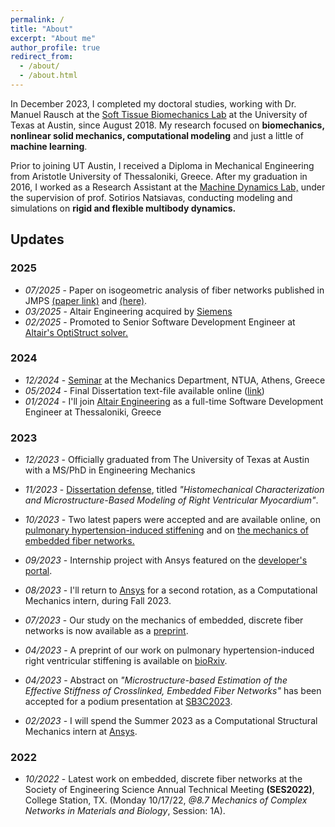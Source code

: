 ```yaml
---
permalink: /
title: "About"
excerpt: "About me"
author_profile: true
redirect_from: 
  - /about/
  - /about.html
---
```


In December 2023, I completed my doctoral studies, working with Dr. Manuel Rausch at the [Soft Tissue Biomechanics Lab](http://www.manuelrausch.com) at the University of Texas at Austin, since August 2018. My research focused on **biomechanics, nonlinear solid mechanics, computational modeling** and just a little of **machine learning**.

Prior to joining UT Austin, I received a Diploma in Mechanical Engineering from Aristotle University of Thessaloniki, Greece. After my graduation in 2016, I worked as a Research Assistant at the [Machine Dynamics Lab,](https://lmd.meng.auth.gr/wordpress_w/) under the supervision of prof. Sotirios Natsiavas, conducting modeling and simulations on **rigid and flexible multibody dynamics.**

Updates
-------
### 2025
- *07/2025* - Paper on isogeometric analysis of fiber networks published in JMPS [(paper link)](https://doi.org/10.1016/j.jmps.2025.106282) and [(here)](https://sites.utexas.edu/ruihuang/files/2025/07/JMPS2025.pdf).
- *03/2025* - Altair Engineering acquired by [Siemens](https://press.siemens.com/global/en/pressrelease/siemens-acquires-altair-create-most-complete-ai-powered-portfolio-industrial-software)
- *02/2025* - Promoted to Senior Software Development Engineer at [Altair's OptiStruct solver.](https://altair.com)
  
### 2024
- *12/2024* - [Seminar](http://mechan.ntua.gr/dialeksi-apo-ton-dr-sotiri-kakaletsi-engineering-mechanics-phd-ut-austin-tin-paraskevi-13-dekemvriou-2024.html) at the Mechanics Department, NTUA, Athens, Greece
- *05/2024* - Final Dissertation text-file available online ([link](https://repositories.lib.utexas.edu/items/d524d681-fa1b-44ca-8b34-504b288c45a2))
- *01/2024* - I'll join [Altair Engineering](https://altair.com) as a full-time Software Development Engineer at Thessaloniki, Greece
  
### 2023
- *12/2023* - Officially graduated from The University of Texas at Austin with a MS/PhD in Engineering Mechanics
  
- *11/2023* - [Dissertation defense](https://www.linkedin.com/posts/manuel-rausch-phd-a567a845_great-news-two-of-my-labs-phd-students-activity-7135632926406311936-muqs?utm_source=share&utm_medium=member_desktop), titled *"Histomechanical Characterization and Microstructure-Based Modeling of Right Ventricular Myocardium"*.

- *10/2023* - Two latest papers were accepted and are available online, on [pulmonary hypertension-induced stiffening](https://doi.org/10.1016/j.actbio.2023.09.043) and on [the mechanics of embedded fiber networks.](https://doi.org/10.1016/j.jmps.2023.105456)

- *09/2023* - Internship project with Ansys featured on the [developer's portal](https://developer.ansys.com/blog/biomedical-catheter-design-analysis).
  
- *08/2023* - I'll return to [Ansys](https://www.ansys.com/) for a second rotation, as a Computational Mechanics intern, during Fall 2023.
 
- *07/2023* - Our study on the mechanics of embedded, discrete fiber networks is now available as a [preprint](https://engrxiv.org/preprint/view/3112/5680).
  
- *04/2023* - A preprint of our work on pulmonary hypertension-induced right ventricular stiffening is available on [bioRxiv](https://www.biorxiv.org/content/10.1101/2023.04.03.535491v1.full.pdf).

- *04/2023* - Abstract on *"Microstructure-based Estimation of the Effective Stiffness of Crosslinked, Embedded Fiber Networks"* has been accepted for a podium presentation at [SB3C2023](https://sb3c.org).

- *02/2023* - I will spend the Summer 2023 as a Computational Structural Mechanics intern at [Ansys](https://www.ansys.com/).

### 2022
- *10/2022* - Latest work on embedded, discrete fiber networks at the Society of Engineering Science Annual Technical Meeting **(SES2022)**, College Station, TX. (Monday 10/17/22, *@8.7 Mechanics of Complex Networks in Materials and Biology*, Session: 1A).
